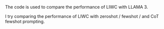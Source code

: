 The code is used to compare the performance of LIWC with LLAMA 3. 

I try comparing the performance of LIWC with zeroshot / fewshot / and CoT fewshot prompting.
